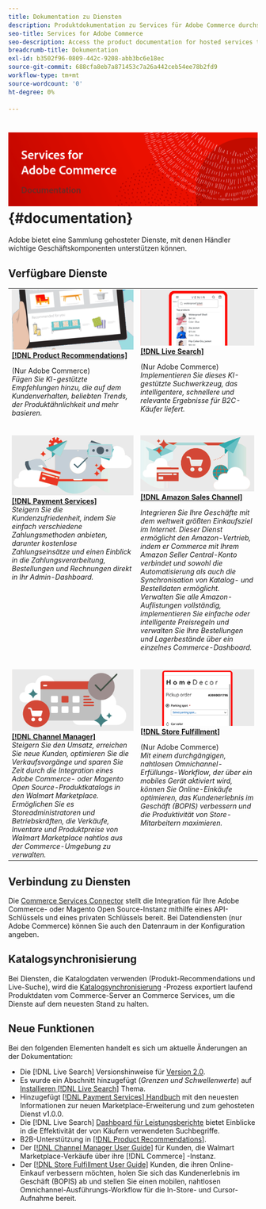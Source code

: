 ```yaml
---
title: Dokumentation zu Diensten
description: Produktdokumentation zu Services für Adobe Commerce durchsuchen
seo-title: Services for Adobe Commerce
seo-description: Access the product documentation for hosted services that help Adobe Commerce and Magento Open Source merchants support key components of their business.
breadcrumb-title: Dokumentation
exl-id: b3502f96-0809-442c-9208-abb3bc6e18ec
source-git-commit: 688cfa8eb7a871453c7a26a442ceb54ee78b2fd9
workflow-type: tm+mt
source-wordcount: '0'
ht-degree: 0%

---
```


# <!-- use banner as heading -->![Dokumentation zu Diensten](./assets/banner-services-home.png) {#documentation}

Adobe bietet eine Sammlung gehosteter Dienste, mit denen Händler wichtige Geschäftskomponenten unterstützen können.

## Verfügbare Dienste

<table>
<tr>
   <td valign="top">
       <img alt="[!UICONTROL Product Recommendations]" src="assets/product-recs.png" />
    <div><a href="https://experienceleague.adobe.com/docs/commerce-merchant-services/product-recommendations/overview.html">
    <strong>[!DNL Product Recommendations]</strong></a>
    </div>
    <p>(Nur Adobe Commerce)<br><em>Fügen Sie KI-gestützte Empfehlungen hinzu, die auf dem Kundenverhalten, beliebten Trends, der Produktähnlichkeit und mehr basieren.</em></p>
    </br>
  </td>
  <td valign="top">
      <img alt="[!DNL Live Search]" src="assets/live-search.png" />
    <div>
    <a href="https://experienceleague.adobe.com/docs/commerce-merchant-services/live-search/overview.html"><strong>[!DNL Live Search]</strong></a>
    </div>
    <p>(Nur Adobe Commerce)<br><em>Implementieren Sie dieses KI-gestützte Suchwerkzeug, das intelligentere, schnellere und relevante Ergebnisse für B2C-Käufer liefert.</em></p>
    </br>
  </td>
</tr>
<tr>
  <td valign="top">
    <img alt="[!DNL Payment Services]" src="assets/payment-services.png"/>
    <div>
    <a href="https://experienceleague.adobe.com/docs/commerce-merchant-services/payment-services/guide-overview.html"><strong>[!DNL Payment Services]</strong></a>
    </div>
    <em>Steigern Sie die Kundenzufriedenheit, indem Sie einfach verschiedene Zahlungsmethoden anbieten, darunter kostenlose Zahlungseinsätze und einen Einblick in die Zahlungsverarbeitung, Bestellungen und Rechnungen direkt in Ihr Admin-Dashboard.</em>
    </br>
  </td>
    <td valign="top">
       <img alt="Amazon-Vertriebskanal" src="assets/amazon-channel.png" />
    <div><a href="https://experienceleague.adobe.com/docs/commerce-channels/amazon/guide-overview.html">
    <strong>[!DNL Amazon Sales Channel]</strong></a>
    </div>
    <p><em>Integrieren Sie Ihre Geschäfte mit dem weltweit größten Einkaufsziel im Internet. Dieser Dienst ermöglicht den Amazon-Vertrieb, indem er Commerce mit Ihrem Amazon Seller Central-Konto verbindet und sowohl die Automatisierung als auch die Synchronisation von Katalog- und Bestelldaten ermöglicht. Verwalten Sie alle Amazon-Auflistungen vollständig, implementieren Sie einfache oder intelligente Preisregeln und verwalten Sie Ihre Bestellungen und Lagerbestände über ein einzelnes Commerce-Dashboard.</em></p>
    </br>
  </td>
</tr>
<tr>
  <td valign="top">
    <img alt="[!DNL Channel Manager]" src="assets/channel-manager.png"/>
    <div>
    <a href="https://experienceleague.adobe.com/docs/commerce-channels/channel-manager/guide-overview.html"><strong>[!DNL Channel Manager]</strong></a>
    </div>
    <em>Steigern Sie den Umsatz, erreichen Sie neue Kunden, optimieren Sie die Verkaufsvorgänge und sparen Sie Zeit durch die Integration eines Adobe Commerce- oder Magento Open Source-Produktkatalogs in den Walmart Marketplace. Ermöglichen Sie es Storeadministratoren und Betriebskräften, die Verkäufe, Inventare und Produktpreise von Walmart Marketplace nahtlos aus der Commerce-Umgebung zu verwalten.</em>
    </br>
  </td>
    <td valign="top">
       <img alt="Store Fulfillment" src="assets/store-fulfillment-landing-graphic.png"/>
    <div><a href="https://experienceleague.adobe.com/docs/commerce-merchant-services/store-fulfillment/guide-overview.html">
    <strong>[!DNL Store Fulfillment]</strong></a>
    </div>
    <p>(Nur Adobe Commerce)<br><em>Mit einem durchgängigen, nahtlosen Omnichannel-Erfüllungs-Workflow, der über ein mobiles Gerät aktiviert wird, können Sie Online-Einkäufe optimieren, das Kundenerlebnis im Geschäft (BOPIS) verbessern und die Produktivität von Store-Mitarbeitern maximieren.</em></p>
    <br>
  </td>
</tr>
</table>

## Verbindung zu Diensten

Die [Commerce Services Connector](saas.md) stellt die Integration für Ihre Adobe Commerce- oder Magento Open Source-Instanz mithilfe eines API-Schlüssels und eines privaten Schlüssels bereit. Bei Datendiensten (nur Adobe Commerce) können Sie auch den Datenraum in der Konfiguration angeben.

## Katalogsynchronisierung

Bei Diensten, die Katalogdaten verwenden (Produkt-Recommendations und Live-Suche), wird die [Katalogsynchronisierung](catalog-sync.md) -Prozess exportiert laufend Produktdaten vom Commerce-Server an Commerce Services, um die Dienste auf dem neuesten Stand zu halten.

## Neue Funktionen

Bei den folgenden Elementen handelt es sich um aktuelle Änderungen an der Dokumentation:

* Die [!DNL Live Search] Versionshinweise für [Version 2.0](/help/live-search/release-notes.md).
* Es wurde ein Abschnitt hinzugefügt (_Grenzen und Schwellenwerte_) auf [Installieren [!DNL Live Search]](/help/live-search/install.md) Thema.
* Hinzugefügt [[!DNL Payment Services] Handbuch](/help/payment-services/guide-overview.md) mit den neuesten Informationen zur neuen Marketplace-Erweiterung und zum gehosteten Dienst v1.0.0.
* Die [!DNL Live Search] [Dashboard für Leistungsberichte](/help/live-search/performance.md) bietet Einblicke in die Effektivität der von Käufern verwendeten Suchbegriffe.
* B2B-Unterstützung in [[!DNL Product Recommendations]](/help/product-recommendations/overview.md).
* Der [[!DNL Channel Manager User Guide]](https://experienceleague.adobe.com/docs/commerce-channels/channel-manager/guide-overview.html) für Kunden, die Walmart Marketplace-Verkäufe über ihre [!DNL Commerce] -Instanz.
* Der [[!DNL Store Fulfillment User Guide]](https://experienceleague.adobe.com/docs/commerce-merchant-services/store-fulfillment/guide-overview.html) Kunden, die ihren Online-Einkauf verbessern möchten, holen Sie sich das Kundenerlebnis im Geschäft (BOPIS) ab und stellen Sie einen mobilen, nahtlosen Omnichannel-Ausführungs-Workflow für die In-Store- und Cursor-Aufnahme bereit.

